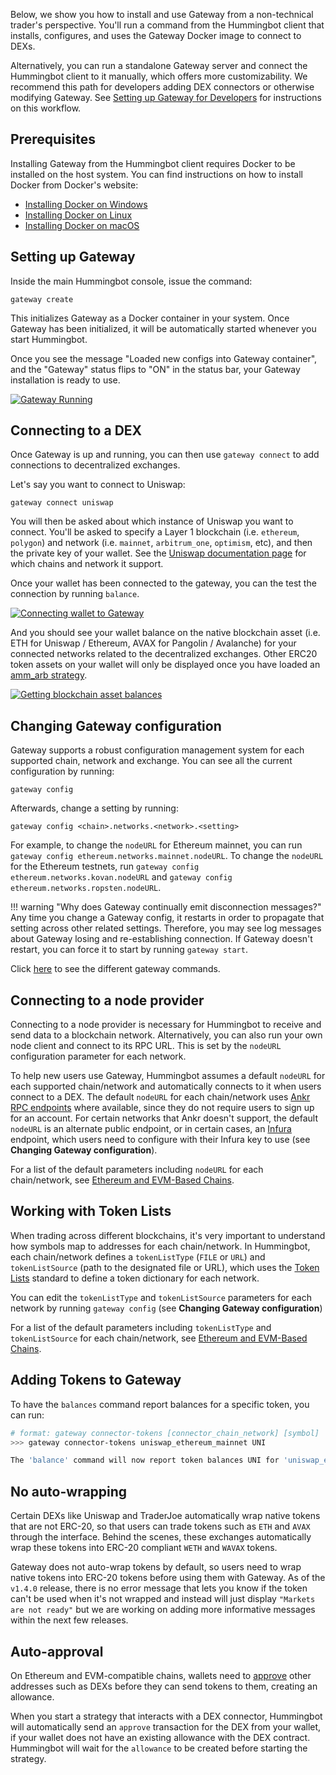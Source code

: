 Below, we show you how to install and use Gateway from a non-technical trader's perspective. You'll run a command from the Hummingbot client that installs, configures, and uses the Gateway Docker image to connect to DEXs.

Alternatively, you can run a standalone Gateway server and connect the Hummingbot client to it manually, which offers more customizability. We recommend this path for developers adding DEX connectors or otherwise modifying Gateway. See [Setting up Gateway for Developers](/developers/gateway/setup/) for instructions on this workflow.

## Prerequisites

Installing Gateway from the Hummingbot client requires Docker to be installed on the host system. You can find instructions on how to install Docker from Docker's website:

* [Installing Docker on Windows](https://docs.docker.com/desktop/windows/install/)
* [Installing Docker on Linux](https://docs.docker.com/engine/install/ubuntu/)
* [Installing Docker on macOS](https://docs.docker.com/desktop/mac/install/)

## Setting up Gateway

Inside the main Hummingbot console, issue the command:
```
gateway create
```

This initializes Gateway as a Docker container in your system. Once Gateway has been initialized, it will be automatically started whenever you start Hummingbot.

Once you see the message "Loaded new configs into Gateway container", and the "Gateway" status flips to "ON" in the status bar, your Gateway installation is ready to use.

[![Gateway Running](/assets/img/gateway-create.png)](/assets/img/gateway-create.png)

## Connecting to a DEX

Once Gateway is up and running, you can then use `gateway connect` to add connections to decentralized exchanges. 

Let's say you want to connect to Uniswap:
```
gateway connect uniswap
```

You will then be asked about which instance of Uniswap you want to connect. You'll be asked to specify a Layer 1 blockchain (i.e. `ethereum`, `polygon`) and network (i.e. `mainnet`, `arbitrum_one`, `optimism`, etc), and then the private key of your wallet. See the [Uniswap documentation page](/exchanges/uniswap) for which chains and network it support.

Once your wallet has been connected to the gateway, you can the test the connection by running `balance`.

[![Connecting wallet to Gateway](/assets/img/gateway-connect.png)](/assets/img/gateway-connect.png)

And you should see your wallet balance on the native blockchain asset (i.e. ETH for Uniswap / Ethereum, AVAX for Pangolin / Avalanche) for your connected networks related to the decentralized exchanges. Other ERC20 token assets on your wallet will only be displayed once you have loaded an [amm_arb strategy](/strategies/amm-arbitrage/).

[![Getting blockchain asset balances](/assets/img/gateway-balance.png)](/assets/img/gateway-balance.png)

## Changing Gateway configuration

Gateway supports a robust configuration management system for each supported chain, network and exchange. You can see all the current configuration by running:
```
gateway config
```

Afterwards, change a setting by running:
```
gateway config <chain>.networks.<network>.<setting>
```

For example, to change the `nodeURL` for Ethereum mainnet, you can run `gateway config ethereum.networks.mainnet.nodeURL`. To change the `nodeURL` for the Ethereum testnets, run `gateway config ethereum.networks.kovan.nodeURL` and `gateway config ethereum.networks.ropsten.nodeURL`.

!!! warning "Why does Gateway continually emit disconnection messages?"
    Any time you change a Gateway config, it restarts in order to propagate that setting across other related settings. Therefore, you may see log messages about Gateway losing and re-establishing connection. If Gateway doesn't restart, you can force it to start by running `gateway start`.

Click [here](/operation/commands-shortcuts/#gateway-commands) to see the different gateway commands.

## Connecting to a node provider

Connecting to a node provider is necessary for Hummingbot to receive and send data to a blockchain network. Alternatively, you can also run your own node client and connect to its RPC URL. This is set by the `nodeURL` configuration parameter for each network.

To help new users use Gateway, Hummingbot assumes a default `nodeURL` for each supported chain/network and automatically connects to it when users connect to a DEX. The default `nodeURL` for each chain/network uses [Ankr RPC endpoints](https://www.ankr.com/rpc/) where available, since they do not require users to sign up for an account. For certain networks that Ankr doesn't support, the default `nodeURL` is an alternate public endpoint, or in certain cases, an [Infura](https://infura.io/) endpoint, which users need to configure with their Infura key to use (see **Changing Gateway configuration**).

For a list of the default parameters including `nodeURL` for each chain/network, see [Ethereum and EVM-Based Chains](/gateway/chains/ethereum/).

## Working with Token Lists

When trading across different blockchains, it's very important to understand how symbols map to addresses for each chain/network. In Hummingbot, each chain/network defines a `tokenListType` (`FILE` or `URL`) and `tokenListSource` (path to the designated file or URL), which uses the [Token Lists](https://tokenlists.org/) standard to define a token dictionary for each network.

You can edit the `tokenListType` and `tokenListSource` parameters for each network by running `gateway config` (see **Changing Gateway configuration**)

For a list of the default parameters including `tokenListType` and `tokenListSource` for each chain/network, see [Ethereum and EVM-Based Chains](/gateway/chains/ethereum/).

## Adding Tokens to Gateway

To have the `balances` command report balances for a specific token, you can run:

```bash
# format: gateway connector-tokens [connector_chain_network] [symbol]
>>> gateway connector-tokens uniswap_ethereum_mainnet UNI

The 'balance' command will now report token balances UNI for 'uniswap_ethereum_mainnet'.
```

## No auto-wrapping

Certain DEXs like Uniswap and TraderJoe automatically wrap native tokens that are not ERC-20, so that users can trade tokens such as `ETH` and `AVAX` through the interface. Behind the scenes, these exchanges automatically wrap these tokens into ERC-20 compliant `WETH` and `WAVAX` tokens.

Gateway does not auto-wrap tokens by default, so users need to wrap native tokens into ERC-20 tokens before using them with Gateway. As of the `v1.4.0` release, there is no error message that lets you know if the token can't be used when it's not wrapped and instead will just display ``"Markets are not ready"`` but we are working on adding more informative messages within the next few releases.

## Auto-approval

On Ethereum and EVM-compatible chains, wallets need to [approve](https://help.matcha.xyz/en/articles/4285134-why-do-i-need-to-approve-my-tokens-before-i-can-trade-them) other addresses such as DEXs before they can send tokens to them, creating an allowance.

When you start a strategy that interacts with a DEX connector, Hummingbot will automatically send an `approve` transaction for the DEX from your wallet, if your wallet does not have an existing allowance with the DEX contract. Hummingbot will wait for the `allowance` to be created before starting the strategy.
